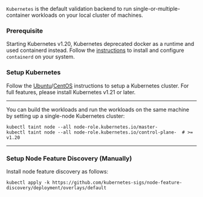 
`Kubernetes` is the default validation backend to run single-or-multiple-container workloads on your local cluster of machines.  

### Prerequisite

Starting Kubernetes v1.20, Kubernetes deprecated docker as a runtime and used containerd instead. Follow the [instructions](setup-containerd.md) to install and configure `containerd` on your system.

### Setup Kubernetes

Follow the [Ubuntu](https://phoenixnap.com/kb/install-kubernetes-on-ubuntu)/[CentOS](https://phoenixnap.com/kb/how-to-install-kubernetes-on-centos) instructions to setup a Kubernetes cluster. For full features, please install Kubernetes v1.21 or later.  

---

You can build the workloads and run the workloads on the same machine by setting up a single-node Kubernetes cluster:  

```
kubectl taint node --all node-role.kubernetes.io/master-
kubectl taint node --all node-role.kubernetes.io/control-plane-  # >= v1.20
```

---

### Setup Node Feature Discovery (Manually)

Install node feature discovery as follows:

```
kubectl apply -k https://github.com/kubernetes-sigs/node-feature-discovery/deployment/overlays/default
```

